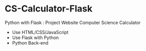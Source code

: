 # CS-Calculator-Flask
Python with Flask : Project Website Computer Science Calculator

- Use HTML/CSS/JavaScript
- Use Flask with Python
- Python Back-end
